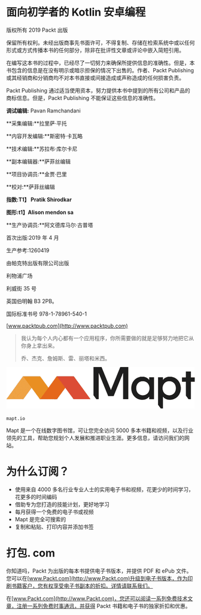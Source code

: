 # 面向初学者的 Kotlin 安卓编程

版权所有 2019 Packt 出版

保留所有权利。未经出版商事先书面许可，不得复制、存储在检索系统中或以任何形式或方式传播本书的任何部分，除非在批评性文章或评论中嵌入简短引用。

在编写这本书的过程中，已经尽了一切努力来确保所提供信息的准确性。但是，本书包含的信息是在没有明示或暗示担保的情况下出售的。作者、Packt Publishing 或其经销商和分销商均不对本书直接或间接造成或声称造成的任何损害负责。

Packt Publishing 通过适当使用资本，努力提供本书中提到的所有公司和产品的商标信息。但是，Packt Publishing 不能保证这些信息的准确性。

**调试编辑:** Pavan Ramchandani

**采集编辑:**拉里萨·平托

**内容开发编辑:**斯密特·卡瓦略

**技术编辑:**苏拉布·库尔卡尼

**副本编辑器:**萨菲丝编辑

**项目协调员:**金贾·巴里

**校对:**萨菲丝编辑

**指数:T1】 Pratik Shirodkar**

**图形:t1】Alison mendon sa**

**生产协调员:**阿文德库马尔·古普塔

首次出版:2019 年 4 月

生产参考:1260419

由帕克特出版有限公司出版

利物浦广场

利威街 35 号

英国伯明翰 B3 2PB。

国际标准书号 978-1-78961-540-1

[www.packtpub.com](http://www.packtpub.com)

> 我认为每个人内心都有一个应用程序，你所需要做的就是足够努力地把它从你身上拿出来。
> 
> 乔、杰克、詹姆斯、雷、丽塔和米西。

![Android Programming with Kotlin for Beginners](img/Mapt_logo.jpg)

`mapt.io`

Mapt 是一个在线数字图书馆，可让您完全访问 5000 多本书籍和视频，以及行业领先的工具，帮助您规划个人发展和推进职业生涯。更多信息，请访问我们的网站。

# 为什么订阅？

*   使用来自 4000 多名行业专业人士的实用电子书和视频，花更少的时间学习，花更多的时间编码
*   借助专为您打造的技能计划，更好地学习
*   每月获得一个免费的电子书或视频
*   Mapt 是完全可搜索的
*   复制和粘贴、打印内容并添加书签

# 打包. com

你知道吗，Packt 为出版的每本书提供电子书版本，并提供 PDF 和 ePub 文件。您可以在[www.Packt.com](http://www.Packt.com)升级到电子书版本，作为印刷书籍客户，您有权享受电子书副本的折扣。详情请联系我们。

在[www.Packt.com](http://www.Packt.com)，您还可以阅读一系列免费技术文章，注册一系列免费时事通讯，并获得 Packt 书籍和电子书的独家折扣和优惠。